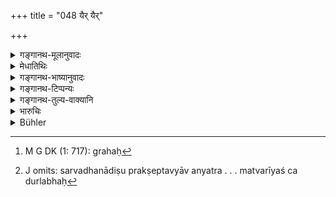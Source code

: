 +++
title = "048 यैर् यैर्"

+++

<details><summary>गङ्गानथ-मूलानुवादः</summary>

Having determined the means by which the debtor may be able to get his money, he shall, by those same means, make the debtor pay up.—(48)
</details>

<details><summary>मेधातिथिः</summary>

नेहाप्राप्तार्थाद् उत्तमर्णाद् राज्ञे भागं वक्ष्यत्य् अधर्मणाद् दण्डम् । तत्र स्वभागतृष्णया राजान उपायान्तरेण धनमार्गणं धनिकानां कारयेयुर् अतस् तन्निवृत्त्यर्थम् इदम् उच्यते । **यैर् यैर्** वक्ष्यमाणैर् **उपायैः** स्वधनं पूर्वप्रयुक्तम् **उत्तमर्णो** लभेत **तैस् तैर् अधमर्णं दापयेत्** । **संगृह्य** स्थिरीकृत्य । अनेनैवोपायेनैतस्माद् एतल् लभ्यत इत्य् एतन् निश्चित्येत्य् अर्थः । अथ वानुकूलम् उपसान्त्वनं **संग्रहः**[^१८७] । उत्तमर्ण एव **उत्तमर्णिकः** । उत्तमं च तद् ऋणं चोत्तमर्णम् । तद् अस्यास्तीत्य् **उत्तमर्णिकः** । "अत इनिठनौ" (पाण् ५.२.११५) इति रूपम् । एवम् इतराव् अपि । सर्वधनादिषु प्रक्षेप्तव्याव् अन्यत्र वीरपुरुषको ग्राम इतिवद् बहुव्रीहिणैव सामानाधिकरण्यस्य मत्वर्थे चोक्तार्थाविशेषेण समासः । मत्वरीयश् च दुर्लभः[^१८८] । वृद्धिलाभार्थं प्रयोगविषयं धनम् ऋणम् । द्वौ च तस्य संबन्धिनौ प्रयोक्ता ग्रहीता च । प्रयोजकस्य च तद् उत्तमं भवति । स्वतन्त्रो धनदाने प्रत्यादाने च । इतरस्य सोपचयदानाद् बह्वायामत्वाच् चाधमत्वम् । व्युत्पत्तिमात्रं त्व् एतत् । रूढ्यैव त्व् एतौ प्रयोक्तृग्रहीत्रोर् वाचकौ । के पुनस् तत्रोपाया इत्येतत्प्रदर्शनार्थ उत्तरश्लोकः ॥ ८.४८ ॥


[^१८८]:
     J omits: sarvadhanādiṣu prakṣeptavyāv anyatra . . . matvarīyaś ca durlabhaḥ


[^१८७]:
     M G DK (1: 717): grahaḥ
</details>

<details><summary>गङ्गानथ-भाष्यानुवादः</summary>

It is going to be laid down later on that when the debtor is forced to repay the creditor’s dues, a certain percentage has to be paid to the King by the debtor, by way of penalty; so that it might be possible for the King to fall into the temptation of decreeing, without having recourse to other possible means, the creditor’s suit and thereby adding to his own income; in order to guard against thiis \[this/thus?\], we have the present text.

The King shall make the debtor pay up, by those means,—going to be described—by which the creditor may receive his money;—‘*saṅgṛhya*’ ‘*having determined*,’ *i.e*., having ascertained that ‘by such and such moans alone would the creditor receive his due.’ Or the root ‘*graha*’ in ‘*saṅgṛhya*’ may be taken as denoting *persuasion*.

The term ‘*uttamarṇika*’ is the same as ‘*uttamarṇa*,’ ‘creditor’;
*i.e*., he who has the ‘debt,’ ‘*ṛṇa*,’ to his ‘*good*,’ ‘credit,’
‘*uttama*’; the word being formed with the affix ‘*ṭhan*,’ according to Pānini 5.2.115; similarly with the other term also (‘*adhamarṇikah*’). Money advanced for the earning of interest is called ‘*ṛṇa*,’ ‘debt’; and there are two parties to it, the giver and the receiver; for the giver the debt is *to the good*, ‘*uttama*,’ as in the matter of giving it and receiving it he is an independent agent; for the receiver on the other hand, it is *to the bad*, ‘*adhama*,’ because it is a source of trouble to him or account of his having to pay interest on it.

These explanations however are offered only by way of explaining the literal signification of the terms; in reality, they have their denotation as referring to the *giver* and *receiver*—fixed purely by conventional usage.

The next verse explains what are the ‘means’ referred to in this verse.—(48)
</details>

<details><summary>गङ्गानथ-टिप्पन्यः</summary>

This verse is quoted in *Vivādaratnākara* (p. 67), which explains ‘*Saṅgṛhya*’ as ‘*vaśīkṛtya*, ‘compelling’;—and in *Kṛtyakalpataru* (78b).
</details>

<details><summary>गङ्गानथ-तुल्य-वाक्यानि</summary>

*Bṛhaspati* (Smṛticandrikā-Vyavahāra, p. 382).—‘The debtor who has
admitted the loan should be made to pay by such methods as are conciliatory and so forth; also by such means as force, confinement in the house and the rest.’
</details>

<details><summary>भारुचिः</summary>

प्रतिपन्नार्थम् अधमर्णं सान्त्वनादिभिर् उपायैर् उत्तमर्णचोदितो दापयेत् । नास्य तन्त्रोत्सादनं कुर्याद् इत्य् एवम् अर्थम् उपायनिर्देशः । धर्मः प्रथमः । एवं चोभयोर् अप्य् अविरोधाद् राज्ञानुग्रहो ऽनुष्ठितो भवति । ते च सामान्यत उक्ताः दापनोपाया विशेषतो निर्दिश्यन्ते ॥ ८.४८ ॥
</details>

<details><summary>Bühler</summary>

048	By whatever means a creditor may be able to obtain possession of his property, even by those means may he force the debtor and make him pay.
</details>
